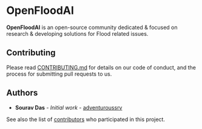 # OpenFloodAI

**OpenFloodAI** is an open-source community dedicated & focused on research & developing solutions for Flood related issues.

## Contributing

Please read [CONTRIBUTING.md](https://github.com/OpenFloodAI/openfloodai.github.io/blob/master/CONTRIBUTORS.md) for details on our code of conduct, and the process for submitting pull requests to us.

## Authors

- **Sourav Das** - _Initial work_ - [adventuroussrv](https://github.com/adventuroussrv)

See also the list of [contributors](https://github.com/OpenFloodAI/openfloodai.github.io/blob/master/CONTRIBUTORS.md) who participated in this project.
